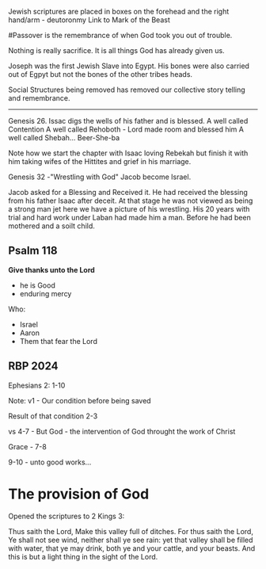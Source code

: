 Jewish scriptures are placed in boxes on the forehead and the right hand/arm - deutoronmy
Link to Mark of the Beast

#Passover is the remembrance of when God took you out of trouble.

Nothing is really sacrifice. It is all things God has already given us.

Joseph was the first Jewish Slave into Egypt.
His bones were also carried out of Egpyt but not the bones of the other tribes heads.

Social Structures being removed has removed our collective story telling and remembrance.

--------

Genesis 26.
Issac digs the wells of his father and is blessed.
A well called Contention 
A well called Rehoboth - Lord made room and blessed him
A well called Shebah... Beer-She-ba

Note how we start the chapter with Isaac loving Rebekah but finish it with him taking wifes of the Hittites and grief in his marriage.

Genesis 32 -"Wrestling with God"
Jacob become Israel.

Jacob asked for a Blessing and Received it.
He had received the blessing from his father Isaac after deceit.
At that stage he was not viewed as being a strong man jet here we have a picture of his wrestling.
His 20 years with trial and hard work under Laban had made him a man.
Before he had been mothered and a soilt child.

## Psalm 118
**Give thanks unto the Lord**
- he is Good
- enduring mercy

Who:
- Israel
- Aaron
- Them that fear the Lord

## RBP 2024
Ephesians 2: 1-10

Note:
v1 - Our condition before being saved

Result of that condition 2-3

vs 4-7 - But God - the intervention of God
throught the work of Christ

Grace - 7-8

9-10 - unto good works...

# The provision of God
Opened the scriptures to 2 Kings 3:

Thus saith the Lord, Make this valley full of ditches.
For thus saith the Lord, Ye shall not see wind, neither shall ye see rain: yet that valley shall be filled with water, that ye may drink, both ye and your cattle, and your beasts.
And this is but a light thing in the sight of the Lord.